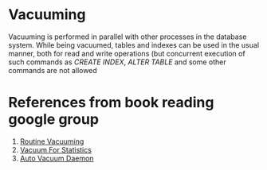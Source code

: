 # Vacuuming
Vacuuming is performed in parallel with other processes in the database system. While being vacuumed, tables and indexes can be used in the usual manner, both for read and write operations (but concurrent execution of such commands as *CREATE INDEX*, *ALTER TABLE* and some other commands are not allowed




# References from book reading google group
1. [Routine Vacuuming](https://www.postgresql.org/docs/14/routine-vacuuming.html)
2. [Vacuum For Statistics](https://www.postgresql.org/docs/14/routine-vacuuming.html#VACUUM-FOR-STATISTICS)
3. [Auto Vacuum Daemon](https://www.postgresql.org/docs/14/routine-vacuuming.html#AUTOVACUUM)
